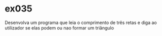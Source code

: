 # ex035
Desenvolva um programa que leia o comprimento de três retas e diga ao utilizador se elas podem ou nao formar um triângulo
